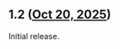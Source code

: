 ## 1.2 ([Oct 20, 2025](https://github.com/ramensoftware/windhawk-mods/blob/37fb637fdcbe438556a16b5be762e79169cc81c6/mods/close-explorer-on-esc.wh.cpp))

Initial release.
